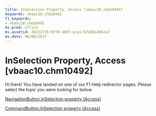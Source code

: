 ```yaml
---
title: InSelection Property, Access [vbaac10.chm10492]
keywords: vbaac10.chm10492
f1_keywords:
- vbaac10.chm10492
ms.prod: office
ms.assetid: db233735-07fd-405f-acea-b7eb614862a7
ms.date: 06/08/2017
---
```



# InSelection Property, Access [vbaac10.chm10492]

Hi there! You have landed on one of our F1 Help redirector pages. Please select the topic you were looking for below.

[NavigationButton.InSelection property (Access)](http://msdn.microsoft.com/library/7d548660-a6ff-50f3-7bb6-71f7b9fe343e%28Office.15%29.aspx)

[CommandButton.InSelection property (Access)](http://msdn.microsoft.com/library/8b8119a7-734c-8e20-8c1a-e80f02a8ad22%28Office.15%29.aspx)


